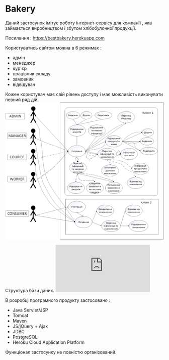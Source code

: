 # Bakery
Даний застосунок імітує роботу інтернет-сервісу для компанії , яка займається виробництвом і збутом хлібобулочної продукції.

Посилання : https://bestbakery.herokuapp.com

Користуватись сайтом можна в 6 режимах :
  - адмін
  - менеджер
  - кур'єр
  - працівник складу
  - замовник
  - відвідувач

Кожен користувач має свій рівень доступу і має можливість виконувати певний ряд дій.
![Image alt](https://github.com/JOleh/img/blob/master/diagram.jpg)

Структура бази даних.
![database](https://github.com/JOleh/img/blob/master/Java%20Printing.pdf)

В розробці програмного продукту застосовано :
  - Java Servlet/JSP
  - Tomcat
  - Maven
  - JS/jQuery + Ajax
  - JDBC
  - PostgreSQL
  - Heroku Cloud Application Platform

Функціонал застосунку не повністю організований.
